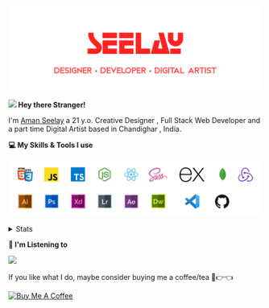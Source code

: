 [![banner](./images/seelay.svg)](https://seelay.in)

**<img src="https://media.giphy.com/media/hvRJCLFzcasrR4ia7z/giphy.gif" width="25px"> Hey there Stranger!**

I'm [Aman Seelay](https://seelay.in) a 21 y.o. Creative Designer , Full Stack Web Developer and a part time Digital Artist based in Chandighar , India.

**💻 My Skills & Tools I use**

[![banner](./images/skills&tools.svg)](https://seelay.in)

<details>
  <summary>Stats</summary>

---

<!--START_SECTION:waka-->

![Profile Views](http://img.shields.io/badge/Profile%20Views-45-blue)

**🐱 My Github Data**

> 🏆 132 Contributions in the Year 2021
>
> 📦 492.0 kB Used in Github's Storage
>
> 🚫 Not Opted to Hire
>
> 📜 1 Public Repository
>
> 🔑 70 Private Repositories
>
> **I'm a Night 🦉**

```text
🌞 Morning    136 commits    ██████░░░░░░░░░░░░░░░░░░░   24.42%
🌆 Daytime    43 commits     ██░░░░░░░░░░░░░░░░░░░░░░░   7.72%
🌃 Evening    141 commits    ██████░░░░░░░░░░░░░░░░░░░   25.31%
🌙 Night      237 commits    ██████████░░░░░░░░░░░░░░░   42.55%

```

📅 **I'm Most Productive on Thursday**

```text
Monday       109 commits    █████░░░░░░░░░░░░░░░░░░░░   19.57%
Tuesday      92 commits     ████░░░░░░░░░░░░░░░░░░░░░   16.52%
Wednesday    42 commits     ██░░░░░░░░░░░░░░░░░░░░░░░   7.54%
Thursday     138 commits    ██████░░░░░░░░░░░░░░░░░░░   24.78%
Friday       68 commits     ███░░░░░░░░░░░░░░░░░░░░░░   12.21%
Saturday     57 commits     ██░░░░░░░░░░░░░░░░░░░░░░░   10.23%
Sunday       51 commits     ██░░░░░░░░░░░░░░░░░░░░░░░   9.16%

```

📊 **This Week I Spent My Time On**

```text
⌚︎ Time Zone: Asia/Kolkata

💬 Programming Languages:
Other                    14 hrs 39 mins      ███████████████████████░░   92.4%
Markdown                 31 mins             ░░░░░░░░░░░░░░░░░░░░░░░░░   3.34%
JavaScript               16 mins             ░░░░░░░░░░░░░░░░░░░░░░░░░   1.69%
JSON                     10 mins             ░░░░░░░░░░░░░░░░░░░░░░░░░   1.07%
YAML                     4 mins              ░░░░░░░░░░░░░░░░░░░░░░░░░   0.43%

🔥 Editors:
Browser                  14 hrs 29 mins      ██████████████████████░░░   91.33%
VS Code                  1 hr 22 mins        ██░░░░░░░░░░░░░░░░░░░░░░░   8.67%

🐱‍💻 Projects:
ImSeelay                 6 hrs 10 mins       █████████░░░░░░░░░░░░░░░░   38.87%
about                    4 hrs 13 mins       ██████░░░░░░░░░░░░░░░░░░░   26.59%
COVID-19                 3 hrs 37 mins       █████░░░░░░░░░░░░░░░░░░░░   22.86%
gh-update                59 mins             █░░░░░░░░░░░░░░░░░░░░░░░░   6.23%
playing                  43 mins             █░░░░░░░░░░░░░░░░░░░░░░░░   4.53%

💻 Operating System:
Windows                  15 hrs 52 mins      █████████████████████████   100.0%

```

**I Mostly Code in JavaScript**

```text
JavaScript               46 repos            ████████████████░░░░░░░░░   65.71%
TypeScript               11 repos            ████░░░░░░░░░░░░░░░░░░░░░   15.71%
HTML                     7 repos             ██░░░░░░░░░░░░░░░░░░░░░░░   10.0%
CSS                      3 repos             █░░░░░░░░░░░░░░░░░░░░░░░░   4.29%
Vue                      2 repos             ░░░░░░░░░░░░░░░░░░░░░░░░░   2.86%

```

**Timeline**

![Chart not found](https://raw.githubusercontent.com/ImSeelay/ImSeelay/master/charts/bar_graph.png)

<!--END_SECTION:waka-->

---

 </details>

**🎵 I'm Listening to**

<object data="https://now-play.vercel.app/api/generate?uid=7a17a86e-d6b7-43b5-8d9c-1d6dae42a779" >

  <img src="https://now-play.vercel.app/api/generate?uid=7a17a86e-d6b7-43b5-8d9c-1d6dae42a779" />

</object>

If you like what I do, maybe consider buying me a coffee/tea 🥺👉👈

<a href="https://www.buymeacoffee.com/seelay" target="_blank"><img src="https://cdn.buymeacoffee.com/buttons/v2/default-red.png" alt="Buy Me A Coffee" width="150" ></a>
